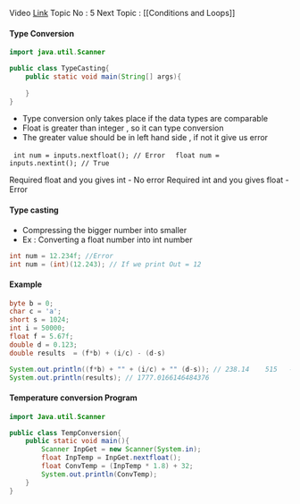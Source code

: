 Video [Link](https://youtu.be/TAtrPoaJ7gc?si=y-wfiA1tf6vmBvcr&t=4121)
Topic No : 5
Next Topic : [[Conditions and Loops]]

#### Type Conversion
```Java
import java.util.Scanner

public class TypeCasting{
	public static void main(String[] args){
		
	}
}
```

- Type conversion only takes place if the data types are comparable
- Float is greater than integer , so it can type conversion
- The greater value should be in left hand side , if not it give us error

``  int num = inputs.nextfloat(); // Error  ``
``  float num = inputs.nextint(); // True   ``  

Required float and you gives int - No error
Required int and you gives float - Error

#### Type casting 

- Compressing the bigger number into smaller 
- Ex : Converting a float number into int number

```Java
int num = 12.234f; //Error
int num = (int)(12.243); // If we print Out = 12
```


#### Example 

```Java
byte b = 0;
char c = 'a';
short s = 1024;
int i = 50000;
float f = 5.67f;
double d = 0.123;
double results  = (f*b) + (i/c) - (d-s)

System.out.println((f*b) + "" + (i/c) + "" (d-s)); // 238.14    515   -1023.8766
System.out.println(results); // 1777.0166146484376
```


#### Temperature conversion Program 

```Java
import Java.util.Scanner

public class TempConversion{
	public static void main(){
		Scanner InpGet = new Scanner(System.in);
		float InpTemp = InpGet.nextfloat();
		float ConvTemp = (InpTemp * 1.8) + 32;
		System.out.println(ConvTemp);
	}
}
```

